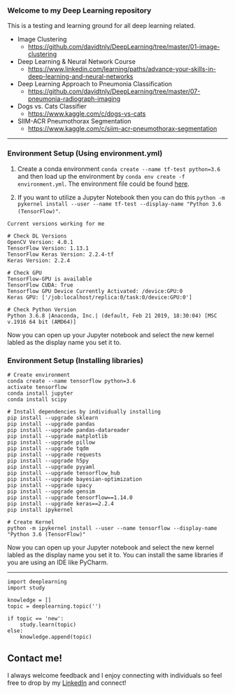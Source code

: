 ### Welcome to my Deep Learning repository

This is a testing and learning ground for all deep learning related.

* Image Clustering
  + https://github.com/davidtnly/DeepLearning/tree/master/01-image-clustering
* Deep Learning & Neural Network Course
  + https://www.linkedin.com/learning/paths/advance-your-skills-in-deep-learning-and-neural-networks
* Deep Learning Approach to Pneumonia Classification
  + https://github.com/davidtnly/DeepLearning/tree/master/07-pneumonia-radiograph-imaging
* Dogs vs. Cats Classifier
  + https://www.kaggle.com/c/dogs-vs-cats
* SIIM-ACR Pneumothorax Segmentation
  + https://www.kaggle.com/c/siim-acr-pneumothorax-segmentation
_____________________________________________________________________________________________

### Environment Setup (Using environment.yml)

1. Create a conda environment ```conda create --name tf-test python=3.6``` and then load up the environment by ```conda env create -f environment.yml```. The environment file could be found [here](https://github.com/davidtnly/DeepLearning/tree/master/07-pneumonia-radiograph-imaging).

2. If you want to utilize a Jupyter Notebook then you can do this ```python -m pykernel install --user --name tf-test --display-name "Python 3.6 (TensorFlow)"```.

```
Current versions working for me

# Check DL Versions
OpenCV Version: 4.0.1
TensorFlow Version: 1.13.1
TensorFlow Keras Version: 2.2.4-tf
Keras Version: 2.2.4

# Check GPU
TensorFlow-GPU is available
TensorFlow CUDA: True
Tensorflow GPU Device Currently Activated: /device:GPU:0
Keras GPU: ['/job:localhost/replica:0/task:0/device:GPU:0']

# Check Python Version
Python 3.6.8 |Anaconda, Inc.| (default, Feb 21 2019, 18:30:04) [MSC v.1916 64 bit (AMD64)]
```
Now you can open up your Jupyter notebook and select the new kernel labled as the display name you set it to.

### Environment Setup (Installing libraries)

```
# Create environment
conda create --name tensorflow python=3.6
activate tensorflow
conda install jupyter
conda install scipy

# Install dependencies by individually installing
pip install --upgrade sklearn
pip install --upgrade pandas
pip install --upgrade pandas-datareader
pip install --upgrade matplotlib
pip install --upgrade pillow
pip install --upgrade tqdm
pip install --upgrade requests
pip install --upgrade h5py
pip install --upgrade pyyaml
pip install --upgrade tensorflow_hub
pip install --upgrade bayesian-optimization
pip install --upgrade spacy
pip install --upgrade gensim
pip install --upgrade tensorflow==1.14.0
pip install --upgrade keras==2.2.4
pip install ipykernel

# Create Kernel
python -m ipykernel install --user --name tensorflow --display-name "Python 3.6 (TensorFlow)"
```
Now you can open up your Jupyter notebook and select the new kernel labled as the display name you set it to. You can install the same libraries if you are using an IDE like PyCharm.
_____________________________________________________________________________________________

```
import deeplearning
import study

knowledge = []
topic = deeplearning.topic('')

if topic == 'new':
    study.learn(topic)
else:
    knowledge.append(topic)
```

## Contact me!

I always welcome feedback and I enjoy connecting with individuals so feel free to drop by my [LinkedIn](https://www.linkedin.com/in/davidtly) and connect!
